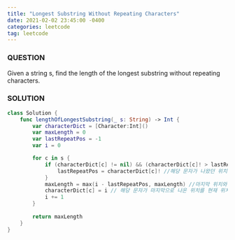 ```yaml
---
title: "Longest Substring Without Repeating Characters"
date: 2021-02-02 23:45:00 -0400
categories: leetcode
tag: leetcode
---
```


### QUESTION
Given a string s, find the length of the longest substring without repeating characters.

### SOLUTION
~~~ swift
class Solution {
    func lengthOfLongestSubstring(_ s: String) -> Int {
        var characterDict = [Character:Int]()
        var maxLength = 0
        var lastRepeatPos = -1
        var i = 0

        for c in s {
            if (characterDict[c] != nil) && (characterDict[c]! > lastRepeatPos) {
                lastRepeatPos = characterDict[c]! //해당 문자가 나왔던 위치가 마지막 위치로 저장
            }
            maxLength = max(i - lastRepeatPos, maxLength) //마지막 위치와 현재의 위치의 차이, 그리고 최대값의 차이를 비교
            characterDict[c] = i // 해당 문자가 마지막으로 나온 위치를 현재 위치로 갱신
            i += 1
        }
        
        return maxLength
    }
}
~~~
